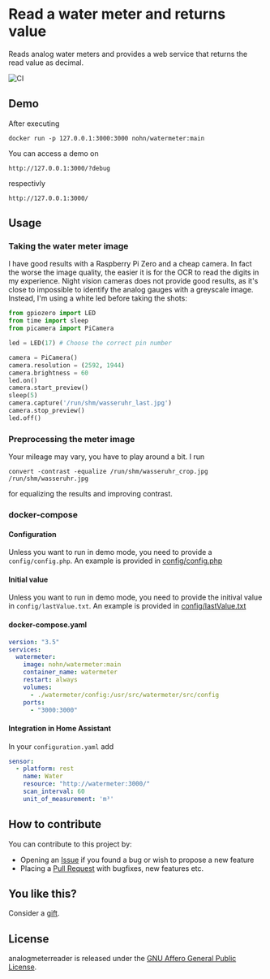 # Read a water meter and returns value

Reads analog water meters and provides a web service that returns the read value as decimal.

![CI](https://github.com/nohn/watermeter/workflows/CI/badge.svg)

## Demo

After executing

    docker run -p 127.0.0.1:3000:3000 nohn/watermeter:main

You can access a demo on

    http://127.0.0.1:3000/?debug

respectivly

    http://127.0.0.1:3000/

## Usage

### Taking the water meter image

I have good results with a Raspberry Pi Zero and a cheap camera. In fact the worse the image quality, the easier it is for the OCR to read the digits in my experience. Night vision cameras does not provide good results, as it's close to impossible to identify the analog gauges with a greyscale image. Instead, I'm using a white led before taking the shots:

```python
from gpiozero import LED
from time import sleep
from picamera import PiCamera

led = LED(17) # Choose the correct pin number

camera = PiCamera()
camera.resolution = (2592, 1944)
camera.brightness = 60
led.on()
camera.start_preview()
sleep(5)
camera.capture('/run/shm/wasseruhr_last.jpg')
camera.stop_preview()
led.off()
```

### Preprocessing the meter image

Your mileage may vary, you have to play around a bit. I run 

    convert -contrast -equalize /run/shm/wasseruhr_crop.jpg /run/shm/wasseruhr.jpg

for equalizing the results and improving contrast.

### docker-compose

#### Configuration

Unless you want to run in demo mode, you need to provide a ```config/config.php```. An example is provided in [config/config.php](src/config/config.php)

#### Initial value

Unless you want to run in demo mode, you need to provide the initival value in ```config/lastValue.txt```. An example is provided in [config/lastValue.txt](src/config/lastValue.txt)

#### docker-compose.yaml

```yaml
version: "3.5"
services:
  watermeter:
    image: nohn/watermeter:main
    container_name: watermeter
    restart: always
    volumes:
      - ./watermeter/config:/usr/src/watermeter/src/config
    ports:
      - "3000:3000"
```

#### Integration in Home Assistant

In your ```configuration.yaml``` add

```yaml
sensor:
  - platform: rest
    name: Water
    resource: "http://watermeter:3000/"
    scan_interval: 60
    unit_of_measurement: 'm³'
```

## How to contribute

You can contribute to this project by:

* Opening an [Issue](https://github.com/nohn/watermeter/issues) if you found a bug or wish to propose a new feature
* Placing a [Pull Request](https://github.com/nohn/watermeter/pulls) with bugfixes, new features etc.

## You like this?

Consider a [gift](https://www.amazon.de/hz/wishlist/genericItemsPage/3HYH6NR8ZI0WI).

## License

analogmeterreader is released under the [GNU Affero General Public License](LICENSE).